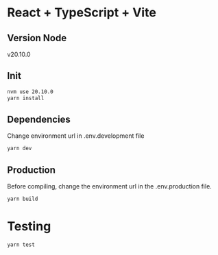 # React + TypeScript + Vite

## Version Node
v20.10.0

## Init
```bash
nvm use 20.10.0
yarn install
```

## Dependencies
Change environment url in .env.development file
```bash
yarn dev
```

## Production
Before compiling, change the environment url in the .env.production file.
```bash
yarn build
```

# Testing
```bash
yarn test

